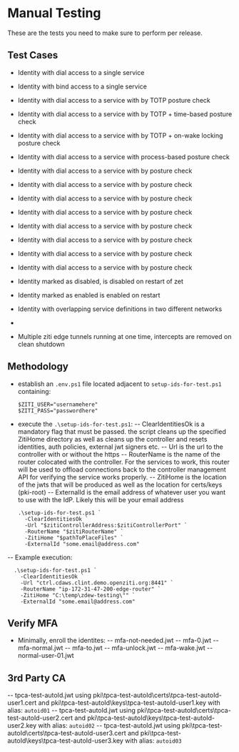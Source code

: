 # Manual Testing

These are the tests you need to make sure to perform per release.

## Test Cases

- Identity with dial access to a single service
- Identity with bind access to a single service
- Identity with dial access to a service with by TOTP posture check
- Identity with dial access to a service with by TOTP + time-based posture check
- Identity with dial access to a service with by TOTP + on-wake locking posture check

- Identity with dial access to a service with process-based posture check
- Identity with dial access to a service with by posture check
- Identity with dial access to a service with by posture check
- Identity with dial access to a service with by posture check
- Identity with dial access to a service with by posture check
- Identity with dial access to a service with by posture check
- Identity with dial access to a service with by posture check
- Identity with dial access to a service with by posture check
- Identity with dial access to a service with by posture check


- Identity marked as disabled, is disabled on restart of zet
- Identity marked as enabled is enabled on restart
- Identity with overlapping service definitions in two different networks
- 
- Multiple ziti edge tunnels running at one time, intercepts are removed on clean shutdown


## Methodology

- establish an `.env.ps1` file located adjacent to `setup-ids-for-test.ps1` containing:

      $ZITI_USER="usernamehere"
      $ZITI_PASS="passwordhere"
- execute the `.\setup-ids-for-test.ps1`:
-- ClearIdentitiesOk is a mandatory flag that must be passed. the script cleans up the specified ZitiHome directory
   as well as cleans up the controller and resets identities, auth policies, external jwt signers etc.
-- Url is the url to the controller with or without the https
-- RouterName is the name of the router colocated with the controller. For the services to work, this router will be used
   to offload connections back to the controller management API for verifying the service works properly.
-- ZitiHome is the location of the jwts that will be produced as well as the location for certs/keys (pki-root)
-- ExternalId is the email address of whatever user you want to use with the IdP. Likely this will be your email address

      .\setup-ids-for-test.ps1 `
        -ClearIdentitiesOk `
        -Url "$zitiControllerAddress:$zitiControllerPort" `
        -RouterName "$zitiRouterName" `
        -ZitiHome "$pathToPlaceFiles" `
        -ExternalId "some.email@address.com"

-- Example execution:

      .\setup-ids-for-test.ps1 `
        -ClearIdentitiesOk `
        -Url "ctrl.cdaws.clint.demo.openziti.org:8441" `
        -RouterName "ip-172-31-47-200-edge-router" `
        -ZitiHome "C:\temp\zdew-testing\"" `
        -ExternalId "some.email@address.com"

## Verify MFA

- Minimally, enroll the identites: 
-- mfa-not-needed.jwt
-- mfa-0.jwt
-- mfa-normal.jwt
-- mfa-to.jwt
-- mfa-unlock.jwt
-- mfa-wake.jwt
-- normal-user-01.jwt

## 3rd Party CA
-- tpca-test-autoId.jwt using pki\tpca-test-autoId\certs\tpca-test-autoId-user1.cert and pki\tpca-test-autoId\keys\tpca-test-autoId-user1.key
   with alias: `autoid01`
-- tpca-test-autoId.jwt using pki\tpca-test-autoId\certs\tpca-test-autoId-user2.cert and pki\tpca-test-autoId\keys\tpca-test-autoId-user2.key
   with alias: `autoid02`
-- tpca-test-autoId.jwt using pki\tpca-test-autoId\certs\tpca-test-autoId-user3.cert and pki\tpca-test-autoId\keys\tpca-test-autoId-user3.key
   with alias: `autoid03`